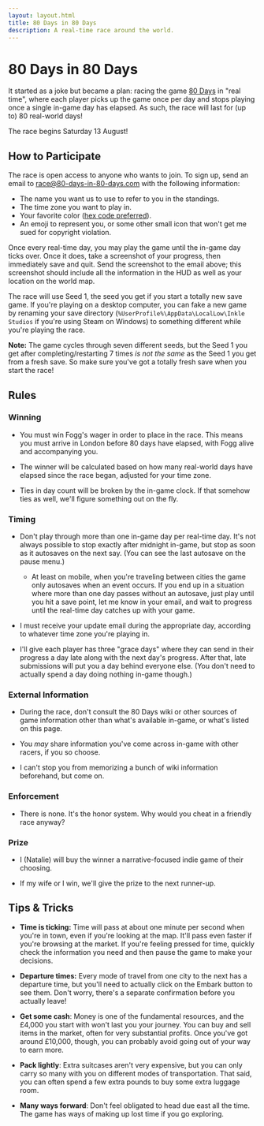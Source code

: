 ```yaml
---
layout: layout.html
title: 80 Days in 80 Days
description: A real-time race around the world.
---
```


# 80 Days in 80 Days

It started as a joke but became a plan: racing the game [80 Days] in "real
time", where each player picks up the game once per day and stops playing once a
single in-game day has elapsed. As such, the race will last for (up to) 80
real-world days!

[80 Days]: https://www.inklestudios.com/80days/

<p class="begins">The race begins <span class="date">Saturday 13 August</span>!</p>

<div id="cesiumContainer"></div>

## How to Participate

The race is open access to anyone who wants to join. To sign up, send an email
to [race@80-days-in-80-days.com] with the following information:

[race@80-days-in-80-days.com]: mailto:race@80-days-in-80-days.com

* The name you want us to use to refer to you in the standings.
* The time zone you want to play in.
* Your favorite color ([hex code preferred]).
* An emoji to represent you, or some other small icon that won't get me sued for
  copyright violation.

[hex code preferred]: https://htmlcolorcodes.com/color-picker/

Once every real-time day, you may play the game until the in-game day ticks
over. Once it does, take a screenshot of your progress, then immediately save
and quit. Send the screenshot to the email above; this screenshot should include
all the information in the HUD as well as your location on the world map.

The race will use Seed 1, the seed you get if you start a totally new save game.
If you're playing on a desktop computer, you can fake a new game by renaming your
save directory (`%UserProfile%\AppData\LocalLow\Inkle Studios` if you're using
Steam on Windows) to something different while you're playing the race.

**Note:** The game cycles through seven different seeds, but the Seed 1 you get after completing/restarting 7 times _is not the same_ as the Seed 1 you get from a fresh save. So make sure you've got a totally fresh save when you start the race!

## Rules

### Winning

* You must win Fogg's wager in order to place in the race. This means you must
  arrive in London before 80 days have elapsed, with Fogg alive and accompanying
  you.

* The winner will be calculated based on how many real-world days have elapsed
  since the race began, adjusted for your time zone.

* Ties in day count will be broken by the in-game clock. If that somehow ties as
  well, we'll figure something out on the fly.

### Timing

* Don't play through more than one in-game day per real-time day. It's not
  always possible to stop exactly after midnight in-game, but stop as soon as it
  autosaves on the next say. (You can see the last autosave on the pause menu.)

  * At least on mobile, when you're traveling between cities the game only
    autosaves when an event occurs. If you end up in a situation where more than
    one day passes without an autosave, just play until you hit a save point,
    let me know in your email, and wait to progress until the real-time day
    catches up with your game.

* I must receive your update email during the appropriate day, according to
  whatever time zone you're playing in.

* I'll give each player has three "grace days" where they can send in their
  progress a day late along with the next day's progress. After that, late
  submissions will put you a day behind everyone else. (You don't need to
  actually spend a day doing nothing in-game though.)

### External Information

* During the race, don't consult the 80 Days wiki or other sources of game
  information other than what's available in-game, or what's listed on this
  page.

* You *may* share information you've come across in-game with other racers, if
  you so choose.

* I can't stop you from memorizing a bunch of wiki information beforehand, but
  come on.

### Enforcement

* There is none. It's the honor system. Why would you cheat in a friendly race
  anyway?

### Prize

* I (Natalie) will buy the winner a narrative-focused indie game of their
  choosing.

* If my wife or I win, we'll give the prize to the next runner-up.

## Tips & Tricks

* **Time is ticking:** Time will pass at about one minute per second when you're in town, even if you're looking at the map. It'll pass even faster if you're browsing at the market. If you're feeling pressed for time, quickly check the information you need and then pause the game to make your decisions.

* **Departure times:** Every mode of travel from one city to the next has a departure time, but you'll need to actually click on the Embark button to see them. Don't worry, there's a separate confirmation before you actually leave!

* **Get some cash**: Money is one of the fundamental resources, and the £4,000 you start with won't last you your journey. You can buy and sell items in the market, often for very substantial profits. Once you've got around £10,000, though, you can probably avoid going out of your way to earn more.

* **Pack lightly**: Extra suitcases aren't very expensive, but you can only carry so many with you on different modes of transportation. That said, you can often spend a few extra pounds to buy some extra luggage room.

* **Many ways forward**: Don't feel obligated to head due east all the time. The game has ways of making up lost time if you go exploring.
